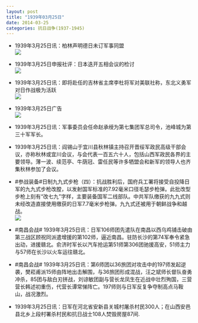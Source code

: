 ```yaml
---
layout: post
title: "1939年03月25日"
date: 2014-03-25
categories: 抗日战争(1937-1945)
---
```


<meta name="referrer" content="no-referrer" />

- 1939年3月25日讯：柏林声明德日未订军事同盟 <br/><img src="https://ww4.sinaimg.cn/large/aca367d8jw1eescrhzt5cj208005rt9d.jpg" />

- 1939年3月25日申报社评：日本迭开五相会议的检讨 <br/><img src="https://ww1.sinaimg.cn/large/aca367d8jw1eesb0vmftvj20m10xodwi.jpg" />

- 1939年3月25日讯：即将赴任的吉林省主席李杜将军对美联社称，东北义勇军对日作战极为活跃 <br/><img src="https://ww2.sinaimg.cn/large/aca367d8jw1ees9at8101j20b905vjsk.jpg" />

- 1939年3月25日广告 <br/><img src="https://ww3.sinaimg.cn/large/aca367d8jw1ees0mp2i5pj20d70gvgpi.jpg" />

- 1939年3月25日讯：军事委员会任命赵承绶为第七集团军总司令，池峰城为第三十军军长。 

- 1939年3月25日讯：阎锡山于宜川县秋林镇主持召开晋绥军政民高级干部会议，亦称秋林或宜川会议，与会代表一百五六十人，包括山西军政民各界的主要领导。薄一波、续范亭、牛荫冠、雷任民等许多牺盟会和新军的领导人也齐集秋林参加了会议。 

- #参战装备#日制九九式步枪（四）：抗战胜利后，国府兵工署将接受自投降日军的九九式步枪改膛，以发射国军标准的7.92毫米口径毛瑟步枪弹。此批改型步枪上刻有“改七九”字样，主要装备国军二线部队。中共军队缴获的九九式则未经改造直接使用缴获的日军7.7毫米步枪弹。九九式还被用于朝鲜战争和越战。   <br/><img src="https://ww3.sinaimg.cn/large/aca367d8jw1eerroregfnj20go0xkguv.jpg" />

- #南昌会战# 1939年3月25日讯：日军106师团先遣队在南昌以西乌鸡铺击破由第三战区顾祝同派遣增援的第102师，逼近南昌。驻防长沙的第74军奉令紧急出动，进援赣北。俞济时军长以汽车抢运第51师第306团驰援高安，51师主力与57师在长沙以火车运往赣北。 

- #南昌会战# 1939年3月25日讯：第6师团以36旅团对攻击中的197师发起逆袭，樊崧甫派15师由阵地出击解围，与36旅团形成混战，汪之斌师长督队奋勇冲杀，85团与敌白刃拼战，刘谅敏团副与营长龙凤生在近战中壮烈殉国，三营营长韩述初重伤，代营长谭常悌阵亡。197师则与日军反复争夺制高点马鞍山，战况激烈。 

- 1939年3月25日讯：日军在河北省安新县关城村屠杀村民300人；在山西安邑县北乡上段村署杀村民和抗日战士108人焚毁房屋87间. 


